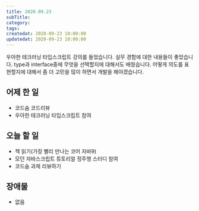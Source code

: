 ```yaml
---
title: 2020.09.23
subTitle:
category:
tags:
createdat: 2020-09-23 10:00:00
updatedat: 2020-09-23 10:00:00
---
```


우아한 테크러닝 타입스크립트 강의를 들었습니다. 실무 경험에 대한 내용들이 좋았습니다. type과 interface중에 무엇을 선택할지에 대해서도 배웠습니다. 어떻게 의도를 표현할지에 대해서 좀 더 고민을 많이 하면서 개발을 해야겠습니다.

## 어제 한 일

* 코드숨 코드리뷰
* 우아한 테크러닝 타입스크립트 참여

## 오늘 할 일

* 책 읽기(가장 빨리 만나는 코어 자바9)
* 모던 자바스크립트 튜토리얼 정주행 스터디 참여
* 코드숨 과제 리뷰하기

## 장애물

* 없음
